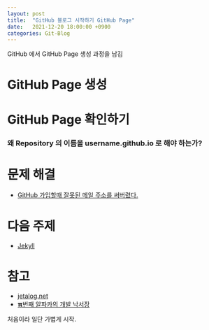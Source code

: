 ```yaml
---
layout: post
title:  "GitHub 블로그 시작하기 GitHub Page"
date:   2021-12-20 18:00:00 +0900
categories: Git-Blog
---
```


GitHub 에서 GitHub Page 생성 과정을 남김

# GitHub Page 생성

# GitHub Page 확인하기

### 왜 Repository 의 이름을 username.github.io 로 해야 하는가?

# 문제 해결 
- [GitHub 가입할때 잘못된 메일 주소를 써버렸다.][github-mail-error-link]  
  
# 다음 주제
- [Jekyll][jekyll-link]
  
# 참고
- [jetalog.net][jetalog-link]
- [𝝿번째 알파카의 개발 낙서장][알파카-link]


처음이라 일단 가볍게 시작.    

[github-mail-error-link]: /Bugs/2021/12/20/github-join-email-error.html
[jekyll-link]: /git-blog/2021/12/20/blog-start-jekyll.html
[jetalog-link]: https://jetalog.net/86
[알파카-link]: https://blog.itcode.dev/posts/2021/06/06/jekyll-blog-prepare-git
 